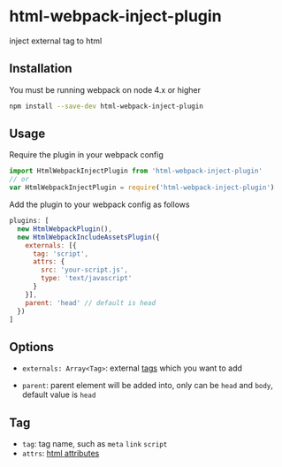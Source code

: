 # html-webpack-inject-plugin

inject external tag to html

## Installation

You must be running webpack on node 4.x or higher

```bash
npm install --save-dev html-webpack-inject-plugin
```

## Usage

Require the plugin in your webpack config

```javascript
import HtmlWebpackInjectPlugin from 'html-webpack-inject-plugin'
// or
var HtmlWebpackInjectPlugin = require('html-webpack-inject-plugin')
```

Add the plugin to your webpack config as follows

```javascript
plugins: [
  new HtmlWebpackPlugin(),
  new HtmlWebpackIncludeAssetsPlugin({
    externals: [{
      tag: 'script',
      attrs: {
        src: 'your-script.js',
        type: 'text/javascript'
      }
    }],
    parent: 'head' // default is head
  })
]
```

## Options

- `externals: Array<Tag>`: external [tags](#Tag) which you want to add

- `parent`: parent element will be added into, only can be `head` and `body`, default value is `head`

## Tag

- `tag`: tag name, such as `meta` `link` `script`
- `attrs`: [html attributes](https://developer.mozilla.org/en-US/docs/Web/HTML/Attributes)
